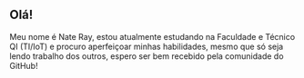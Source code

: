 ## Olá!

Meu nome é Nate Ray, estou atualmente estudando na Faculdade e Técnico QI (TI/IoT) e procuro aperfeiçoar minhas habilidades,
mesmo que só seja lendo trabalho dos outros, espero ser bem recebido pela comunidade do GitHub!

<!---
realvector/realvector is a ✨ special ✨ repository because its `README.md` (this file) appears on your GitHub profile.
You can click the Preview link to take a look at your changes.
--->
